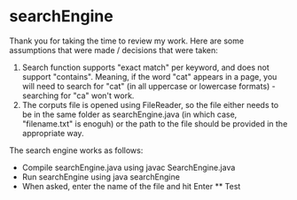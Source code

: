 # searchEngine

Thank you for taking the time to review my work. Here are some assumptions that were made / decisions that were taken:

1. Search function supports "exact match" per keyword, and does not support "contains". Meaning, if the word "cat" appears in a page, you will need to search for "cat" (in all uppercase or lowercase formats) - searching for "ca" won't work.
2. The corputs file is opened using FileReader, so the file either needs to be in the same folder as searchEngine.java (in which case, "filename.txt" is enoguh) or the path to the file should be provided in the appropriate way.

The search engine works as follows:
* Compile searchEngine.java using javac SearchEngine.java 
* Run searchEngine using java searchEngine
* When asked, enter the name of the file and hit Enter
** Test
